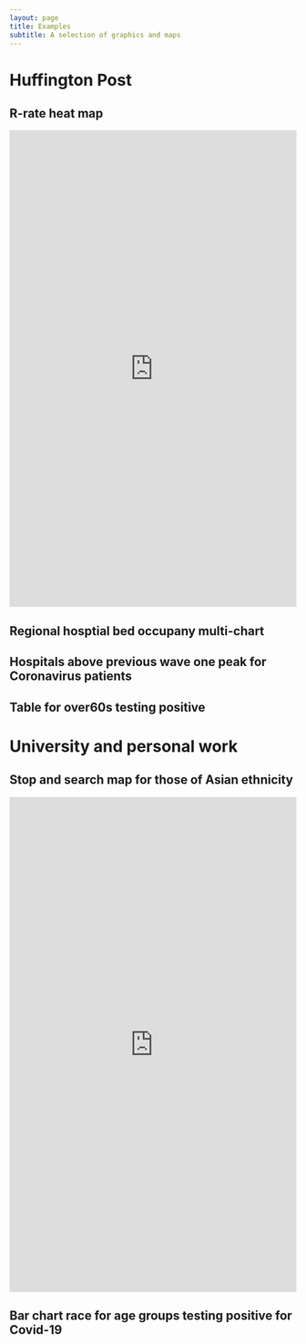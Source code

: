 ```yaml
---
layout: page
title: Examples
subtitle: A selection of graphics and maps
---
```

# Huffington Post

## R-rate heat map

<iframe title="Regions in England are seeing varying R rates" aria-label="Map" id="datawrapper-chart-pAy0a" src="https://datawrapper.dwcdn.net/pAy0a/2/" scrolling="no" frameborder="0" style="border: none;" width="100%" height="837"></iframe>

## Regional hosptial bed occupany multi-chart

<div class="flourish-embed flourish-chart" data-src="visualisation/4486350"><script src="https://public.flourish.studio/resources/embed.js"></script></div>

## Hospitals above previous wave one peak for Coronavirus patients

<div class="flourish-embed flourish-chart" data-src="visualisation/4333164"><script src="https://public.flourish.studio/resources/embed.js"></script></div>

## Table for over60s testing positive

<div class="flourish-embed flourish-table" data-src="visualisation/4463695"><script src="https://public.flourish.studio/resources/embed.js"></script></div>

# University and personal work

## Stop and search map for those of Asian ethnicity
<iframe title="Yearly stop and search by Police Force Area " aria-label="map" id="datawrapper-chart-zM6oO" src="https://datawrapper.dwcdn.net/zM6oO/13/" scrolling="no" frameborder="0" style="border: none;" width="100%" height="869"></iframe>

## Bar chart race for age groups testing positive for Covid-19

<div class="flourish-embed flourish-bar-chart-race" data-src="visualisation/4086066"><script src="https://public.flourish.studio/resources/embed.js"></script></div>
